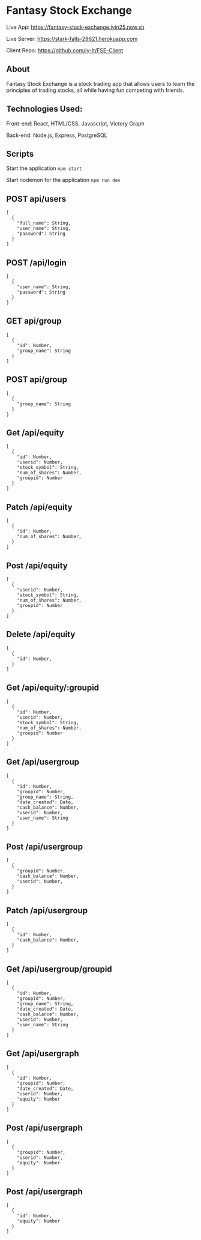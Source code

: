 # Fantasy Stock Exchange

Live App: https://fantasy-stock-exchange.jyin25.now.sh

Live Server: https://stark-falls-29621.herokuapp.com

Client Repo: https://github.com/jy-lr/FSE-Client



## About

Fantasy Stock Exchange is a stock trading app that allows users to learn the principles of trading stocks, all while having fun competing with friends.  


## Technologies Used:

Front-end: React, HTML/CSS, Javascript, Victory Graph

Back-end: Node.js, Express, PostgreSQL


## Scripts

Start the application `npm start`

Start nodemon for the application `npm run dev`


## POST api/users
```
[
  {
    "full_name": String,
    "user_name": String,
    "password": String
  }
]
```


## POST /api/login
```
[
  {
    "user_name": String,
    "password": String
  }
]
```

## GET api/group
```
[
  {
    "id": Number,
    "group_name": String
  }
]
```


## POST api/group
```
[
  {
    "group_name": String
  }
]
```


## Get /api/equity
```
[
  {
    "id": Number,
    "userid": Number,
    "stock_symbol": String,
    "num_of_shares": Number,
    "groupid": Number
  }
]
```


## Patch /api/equity
```
[
  {
    "id": Number,
    "num_of_shares": Number,
  }
]
```


## Post /api/equity
```
[
  {
    "userid": Number,
    "stock_symbol": String,
    "num_of_shares": Number,
    "groupid": Number
  }
]
```


## Delete /api/equity
```
[
  {
    "id": Number,
  }
]
```


## Get /api/equity/:groupid
```
[
  {
    "id": Number,
    "userid": Number,
    "stock_symbol": String,
    "num_of_shares": Number,
    "groupid": Number
  }
]
```


## Get /api/usergroup
```
[
  {
    "id": Number,
    "groupid": Number,
    "group_name": String,
    "date_created": Date,
    "cash_balance": Number,
    "userid": Number,
    "user_name": String
  }
]
```


## Post /api/usergroup
```
[
  {
    "groupid": Number,
    "cash_balance": Number,
    "userid": Number,
  }
]
```


## Patch /api/usergroup
```
[
  {
    "id": Number,
    "cash_balance": Number,
  }
]
```


## Get /api/usergroup/groupid
```
[
  {
    "id": Number,
    "groupid": Number,
    "group_name": String,
    "date_created": Date,
    "cash_balance": Number,
    "userid": Number,
    "user_name": String
  }
]
```


## Get /api/usergraph
```
[
  {
    "id": Number,
    "groupid": Number,
    "date_created": Date,
    "userid": Number,
    "equity": Number
  }
]
```


## Post /api/usergraph
```
[
  {
    "groupid": Number,
    "userid": Number,
    "equity": Number
  }
]
```


## Post /api/usergraph
```
[
  {
    "id": Number,
    "equity": Number
  }
]
```


